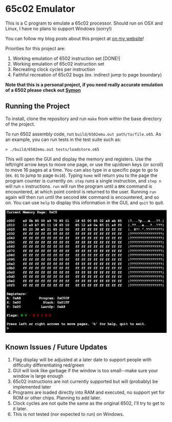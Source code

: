 # 65c02 Emulator

This is a C program to emulate a 65c02 processor. Should run on OSX and Linux, I have no plans to support Windows (sorry!)

You can follow my blog posts about this project at [on my website](https://www.ahl27.com/tags/#emulator)!

Priorities for this project are:
  1. Working emulation of 6502 instruction set [DONE!]
  2. Working emulation of 65c02 instruction set
  3. Recreating clock cycles per instruction
  4. Faithful recreation of 65c02 bugs (ex. indirect jump to page boundary)

**Note that this is a personal project, if you need really accurate emulation of a 6502 please check out [Symon](https://github.com/sethm/symon)**

## Running the Project

To install, clone the repository and run `make` from within the base directory of the project. 

To run 6502 assembly code, run `build/6502emu.out path/to/file.o65`. As an example, you can run
tests in the test suite such as:

```
> ./build/6502emu.out tests/loadstore.o65
```

This will open the GUI and display the memory and registers. Use the left/right arrow keys to move one page, or use the up/down keys (or scroll) to move 16 pages at a time. You can also type in a specific page to go to (ex. `01` to jump to page `0x10`). Typing `home` will return you to the page the program counter is currently on. `step` runs a single instruction, and `step n` will run `n` instructions. `run` will run the program until a `BRK` command is encountered, at which point control is returned to the user. Running `run` again will then run until the second `BRK` command is encountered, and so on. You can use `help` to display this information in the GUI, and `quit` to quit.

![](examplegui.png)

## Known Issues / Future Updates

1. Flag display will be adjusted at a later date to support people with difficulty differentiating red/green
2. GUI will look like garbage if the window is too small--make sure your window is large enough
3. 65c02 instructions are not currently supported but will (probably) be implemented later
4. Programs are loaded directly into RAM and executed, no support yet for ROM or other chips. Planning to add later.
5. Clock cycles are not quite the same as the original 6502, I'll try to get to it later.
6. This is not tested (nor expected to run) on Windows.
